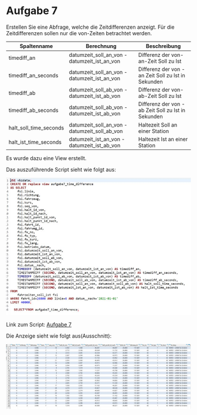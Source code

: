 # Aufgabe 7

Erstellen Sie eine Abfrage, welche die Zeitdifferenzen anzeigt. Für die Zeitdifferenzen sollen nur die 
von-Zeiten betrachtet werden. 

 

 <table>
  <thead>
    <tr>
      <th>Spaltenname</th>
      <th>Berechnung</th>
      <th>Beschreibung</th>
    </tr>
  </thead>
  <tbody>
    <tr>
      <td>timediff_an </td>
      <td>datumzeit_soll_an_von - datumzeit_ist_an_von </td>
      <td>Differenz der von-an-Zeit Soll zu Ist</td>
    </tr>
    <tr>
      <td>timediff_an_seconds</td>
      <td> datumzeit_soll_an_von - datumzeit_ist_an_von </td>
      <td>Differenz der von - an Zeit Soll zu Ist in Sekunden </td>
    </tr>
     <tr>
      <td>timediff_ab </td>
      <td>datumzeit_soll_ab_von - datumzeit_ist_ab_von</td>
      <td>Differenz der von-ab-Zeit Soll zu Ist </td>
    </tr>
     <tr>
      <td>timediff_ab_seconds </td>
      <td>datumzeit_soll_ab_von - datumzeit_ist_ab_von</td>
      <td>Differenz der von - ab Zeit Soll zu Ist in Sekunden</td>
    </tr>
     <tr>
      <td>halt_soll_time_seconds</td>
      <td>datumzeit_soll_an_von - datumzeit_soll_ab_von </td>
      <td>Haltezeit Soll an einer Station </td>
    </tr> 
    <tr>
      <td>halt_ist_time_seconds </td>
      <td> datumzeit_ist_an_von - datumzeit_ist_ab_von </td>
      <td> Haltezeit Ist an einer Station </td>
    </tr>
    </tbody>
</table>

Es wurde dazu eine View erstellt.

Das auszuführende Script sieht wie folgt aus:

![script](/Images/Aufgabe7/script.jpg)

Link zum Script: [Aufgabe 7](/Scripts/Aufgabe7/Aufgabe7.sql)

Die Anzeige sieht wie folgt aus(Ausschnitt):

![view](/Images/Aufgabe7/view.JPG)